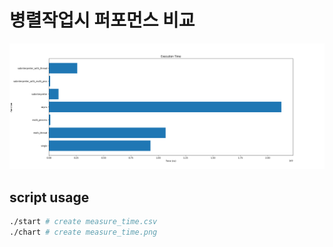 # 병렬작업시 퍼포먼스 비교

![example.png](./example.png)

## script usage

```bash
./start # create measure_time.csv
./chart # create measure_time.png
```
